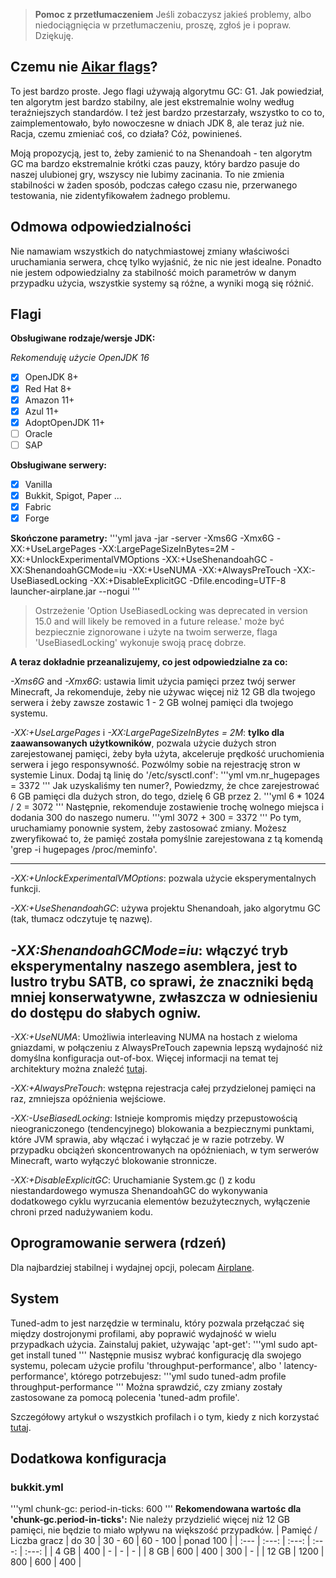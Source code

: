 > **Pomoc z przetłumaczeniem**
> Jeśli zobaczysz jakieś problemy, albo niedociągnięcia w przetłumaczeniu, proszę, zgłoś je i popraw. Dziękuję.
## Czemu nie [Aikar flags](https://aikar.co/2018/07/02/tuning-the-jvm-g1gc-garbage-collector-flags-for-minecraft/)?
To jest bardzo proste. Jego flagi używają algorytmu GC: G1. Jak powiedział, ten algorytm jest bardzo stabilny, ale jest ekstremalnie wolny według teraźniejszych standardów. I też jest bardzo przestarzały, wszystko to co to, zaimplementowało, było nowoczesne w dniach JDK 8, ale teraz już nie. Racja, czemu zmieniać coś, co działa? Cóż, powinieneś.

Moją propozycją, jest to, żeby zamienić to na Shenandoah - ten algorytm GC ma bardzo ekstremalnie krótki czas pauzy, który bardzo pasuje do naszej ulubionej gry, wszyscy nie lubimy zacinania. To nie zmienia stabilności w żaden sposób, podczas całego czasu nie, przerwanego testowania, nie zidentyfikowałem żadnego problemu.
## Odmowa odpowiedzialności
Nie namawiam wszystkich do natychmiastowej zmiany właściwości uruchamiania serwera, chcę tylko wyjaśnić, że nic nie jest idealne. Ponadto nie jestem odpowiedzialny za stabilność moich parametrów w danym przypadku użycia, wszystkie systemy są różne, a wyniki mogą się różnić.
## Flagi
**Obsługiwane rodzaje/wersje JDK:**

*Rekomenduję użycie OpenJDK 16*
- [x] OpenJDK 8+
- [x] Red Hat 8+
- [x] Amazon 11+
- [x] Azul 11+
- [x] AdoptOpenJDK 11+
- [ ] Oracle
- [ ] SAP

**Obsługiwane serwery:**
- [x] Vanilla
- [x] Bukkit, Spigot, Paper ...
- [x] Fabric
- [x] Forge

**Skończone parametry:**
'''yml
java -jar -server -Xms6G -Xmx6G -XX:+UseLargePages -XX:LargePageSizeInBytes=2M -XX:+UnlockExperimentalVMOptions -XX:+UseShenandoahGC -XX:ShenandoahGCMode=iu -XX:+UseNUMA -XX:+AlwaysPreTouch -XX:-UseBiasedLocking -XX:+DisableExplicitGC -Dfile.encoding=UTF-8 launcher-airplane.jar --nogui
'''
> Ostrzeżenie 'Option UseBiasedLocking was deprecated in version 15.0 and will likely be removed in a future release.' może być bezpiecznie zignorowane i użyte na twoim serwerze, flaga 'UseBiasedLocking' wykonuje swoją pracę dobrze.

**A teraz dokładnie przeanalizujemy, co jest odpowiedzialne za co:**

*-Xms6G* and *-Xmx6G*: ustawia limit użycia pamięci przez twój serwer Minecraft, Ja rekomenduje, żeby nie używac więcej niż 12 GB dla twojego serwera i żeby zawsze zostawic 1 - 2 GB wolnej pamięci dla twojego systemu.

*-XX:+UseLargePages* i *-XX:LargePageSizeInBytes = 2M*: **tylko dla zaawansowanych użytkowników**, pozwala użycie dużych stron zarejestowanej pamięci, żeby była użyta, akceleruje prędkość uruchomienia serwera i jego responsywność. Pozwólmy sobie na rejestrację stron w systemie Linux. Dodaj tą linię do '/etc/sysctl.conf':
'''yml
vm.nr_hugepages = 3372
'''
Jak uzyskaliśmy ten numer?, Powiedzmy, że chce zarejestrować 6 GB pamięci dla dużych stron, do tego, dzielę 6 GB przez 2.
'''yml
6 * 1024 / 2 = 3072
'''
Następnie, rekomenduje zostawienie trochę wolnego miejsca i dodania 300 do naszego numeru.
'''yml
3072 + 300 = 3372
'''
Po tym, uruchamiamy ponownie system, żeby zastosować zmiany. Możesz zweryfikować to, że pamięć została pomyślnie zarejestowana z tą komendą 'grep -i hugepages /proc/meminfo'.

---
*-XX:+UnlockExperimentalVMOptions*: pozwala użycie eksperymentalnych funkcji.

*-XX:+UseShenandoahGC*: używa projektu Shenandoah, jako algorytmu GC (tak, tłumacz odczytuje tę nazwę).

*-XX:ShenandoahGCMode=iu*: włączyć tryb eksperymentalny naszego asemblera, jest to lustro trybu SATB, co sprawi, że znaczniki będą mniej konserwatywne, zwłaszcza w odniesieniu do dostępu do słabych ogniw.
---
*-XX:+UseNUMA*: Umożliwia interleaving NUMA na hostach z wieloma gniazdami, w połączeniu z AlwaysPreTouch zapewnia lepszą wydajność niż domyślna konfiguracja out-of-box. Więcej informacji na temat tej architektury można znaleźć [tutaj](https://en.wikipedia.org/wiki/Non-uniform_memory_access).

*-XX:+AlwaysPreTouch*: wstępna rejestracja całej przydzielonej pamięci na raz, zmniejsza opóźnienia wejściowe.

*-XX:-UseBiasedLocking*: Istnieje kompromis między przepustowością nieograniczonego (tendencyjnego) blokowania a bezpiecznymi punktami, które JVM sprawia, aby włączać i wyłączać je w razie potrzeby. W przypadku obciążeń skoncentrowanych na opóźnieniach, w tym serwerów Minecraft, warto wyłączyć blokowanie stronnicze.

*-XX:+DisableExplicitGC*: Uruchamianie System.gc () z kodu niestandardowego wymusza ShenandoahGC do wykonywania dodatkowego cyklu wyrzucania elementów bezużytecznych, wyłączenie chroni przed nadużywaniem kodu.

## Oprogramowanie serwera (rdzeń)
Dla najbardziej stabilnej i wydajnej opcji, polecam [Airplane](https://github.com/TECHNOVE/Airplane).
## System
Tuned-adm to jest narzędzie w terminalu, który pozwala przełączać się między dostrojonymi profilami, aby poprawić wydajność w wielu przypadkach użycia. Zainstaluj pakiet, używając 'apt-get':
'''yml
sudo apt-get install tuned
'''
Następnie musisz wybrać konfigurację dla swojego systemu, polecam użycie profilu 'throughput-performance', albo ' latency-performance', którego potrzebujesz:
'''yml
sudo tuned-adm profile throughput-performance
'''
Można sprawdzić, czy zmiany zostały zastosowane za pomocą polecenia 'tuned-adm profile'.

Szczegółowy artykuł o wszystkich profilach i o tym, kiedy z nich korzystać [tutaj](https://access.redhat.com/documentation/en-us/red_hat_enterprise_linux/7/html/performance_tuning_guide/sect-red_hat_enterprise_linux-performance_tuning_guide-tool_reference-tuned_adm).
## Dodatkowa konfiguracja
### bukkit.yml
'''yml
chunk-gc:
period-in-ticks: 600
'''
**Rekomendowana wartośc dla 'chunk-gc.period-in-ticks':**
Nie należy przydzielić więcej niż 12 GB pamięci, nie będzie to miało wpływu na większość przypadków.
| Pamięć / Liczba gracz | do 30 | 30 - 60 | 60 - 100 | ponad 100 |
| :--- | :---: | :---: | :---: | :---: |
| 4 GB | 400 | - | - | - |
| 8 GB | 600 | 400 | 300 | - |
| 12 GB | 1200 | 800 | 600 | 400 |